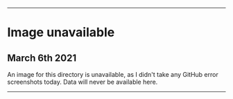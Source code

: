 
***
 
# Image unavailable

## March 6th 2021

An image for this directory is unavailable, as I didn't take any GitHub error screenshots today. Data will never be available here.

***
